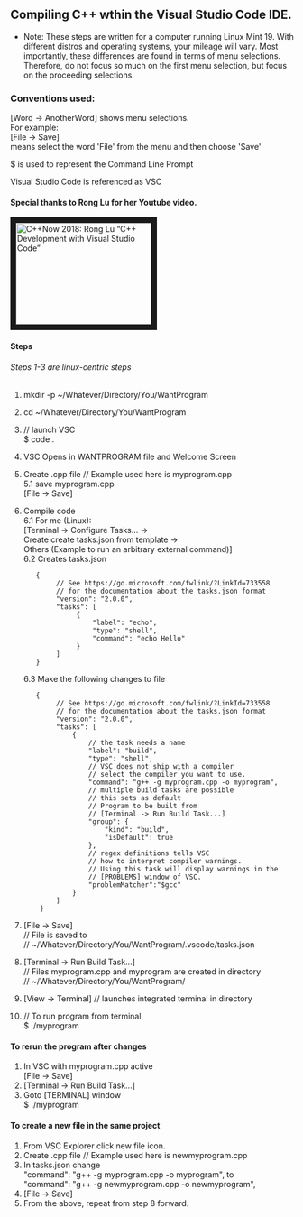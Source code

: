 ## Compiling C++ wthin the Visual Studio Code IDE.
* Note: These steps are written for a computer running Linux Mint 19. With different distros and operating systems, your mileage will vary. Most importantly, these differences are found in terms of menu selections. Therefore, do not focus so much on the first menu selection, but focus on the proceeding selections.

### Conventions used:
   [Word -> AnotherWord] shows menu selections.  
   For example:  
   [File -> Save]  
   means select the word 'File' from the menu and then choose 'Save'   
   
   $ is used to represent the Command Line Prompt  
   
   Visual Studio Code is referenced as VSC  
   
  
#### Special thanks to Rong Lu for her Youtube video.

<a href="http://www.youtube.com/watch?feature=player_embedded&v=-erXR6k9TeE
" target="_blank"><img src="http://img.youtube.com/vi/-erXR6k9TeE/0.jpg" 
alt="C++Now 2018: Rong Lu “C++ Development with Visual Studio Code”" width="240" height="180" border="10" /></a>

#### Steps
###### Steps 1-3 are linux-centric steps
1. mkdir -p ~/Whatever/Directory/You/WantProgram
2. cd ~/Whatever/Directory/You/WantProgram
3. // launch VSC  
   $ code .  
4. VSC Opens in WANTPROGRAM file and Welcome Screen
5. Create .cpp file // Example used here is myprogram.cpp  
   5.1 save myprogram.cpp  
       [File -> Save]
6. Compile code  
   6.1 For me (Linux):  
        [Terminal -> Configure  Tasks... ->  
        Create create tasks.json from template ->  
        Others (Example to run an arbitrary external command)]  
   6.2 Creates tasks.json  
   ```
      {
           // See https://go.microsoft.com/fwlink/?LinkId=733558
           // for the documentation about the tasks.json format
           "version": "2.0.0",
           "tasks": [
                {
                    "label": "echo",
                    "type": "shell",
                    "command": "echo Hello"
                }
           ]
      }
   ```
   6.3 Make the following changes to file
   ```
      {
           // See https://go.microsoft.com/fwlink/?LinkId=733558
           // for the documentation about the tasks.json format
           "version": "2.0.0",
           "tasks": [
               {
                   // the task needs a name
                   "label": "build",
                   "type": "shell",
                   // VSC does not ship with a compiler
                   // select the compiler you want to use.
                   "command": "g++ -g myprogram.cpp -o myprogram",
                   // multiple build tasks are possible
                   // this sets as default
                   // Program to be built from
                   // [Terminal -> Run Build Task...]
                   "group": {
                       "kind": "build",
                       "isDefault": true
                   },
                   // regex definitions tells VSC
                   // how to interpret compiler warnings.
                   // Using this task will display warnings in the
                   // [PROBLEMS] window of VSC.
                   "problemMatcher":"$gcc" 
               }
           ]
       }
    ```
   
7. [File -> Save]  
    // File is saved to   
    // ~/Whatever/Directory/You/WantProgram/.vscode/tasks.json  
8. [Terminal -> Run Build Task...]  
   // Files myprogram.cpp and myprogram are created in directory  
   // ~/Whatever/Directory/You/WantProgram/  
9. [View -> Terminal] // launches integrated terminal in directory  
10.  // To run program from terminal  
   $ ./myprogram  

#### To rerun the program after changes   
1. In VSC with myprogram.cpp active  
   [File -> Save]  
2. [Terminal -> Run Build Task...]  
3. Goto [TERMINAL] window  
   $ ./myprogram  

#### To create a new file in the same project
1. From VSC Explorer click new file icon.  
2. Create .cpp file // Example used here is newmyprogram.cpp  
3. In tasks.json change  
   "command": "g++ -g myprogram.cpp -o myprogram", to  
   "command": "g++ -g newmyprogram.cpp -o newmyprogram",  
4. [File -> Save]  
5. From the above, repeat from step 8 forward.
